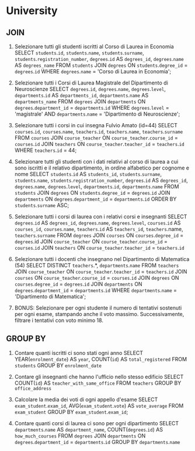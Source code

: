 # University

## JOIN

1. Selezionare tutti gli studenti iscritti al Corso di Laurea in Economia
SELECT `students`.`id`, `students`.`name`, `students`.`surname`, `students`.`registration_number`, `degrees`.`id` AS `degrees_id`, `degrees`.`name` AS `degrees_name`
FROM `students`
JOIN `degrees` ON `students`.`degree_id` = `degrees`.`id`
WHERE `degrees`.`name` = 'Corso di Laurea in Economia';

2. Selezionare tutti i Corsi di Laurea Magistrale del Dipartimento di Neuroscienze
SELECT `degrees`.`id`, `degrees`.`name`, `degrees`.`level`, `departments`.`id` AS `departments_id`, `departments`.`name` AS `departments_name`
FROM `degrees`
JOIN `departments` ON `degrees`.`department_id` = `departments`.`id`
WHERE `degrees`.`level` = 'magistrale'
AND `departments`.`name` = 'Dipartimento di Neuroscienze';

3. Selezionare tutti i corsi in cui insegna Fulvio Amato (id=44)
SELECT `courses`.`id`, `courses`.`name`, `teachers`.`id`, `teachers`.`name`, `teachers`.`surname`
FROM `courses`
JOIN `course_teacher` ON `course_teacher`.`course_id` = `courses`.`id`
JOIN `teachers` ON `course_teacher`.`teacher_id` = `teachers`.`id`
WHERE `teachers`.`id` = 44;

4. Selezionare tutti gli studenti con i dati relativi al corso di laurea a cui sono iscritti e il relativo dipartimento, in ordine alfabetico per cognome e nome
SELECT `students`.`id` AS `students_id`, `students`.`surname`, `students`.`name`, `students`.`registration_number`, `degrees`.`id` AS `degrees_id`, `degrees`.`name`, `degrees`.`level`, `departments`.`id`, `departments`.`name`
FROM `students`
JOIN `degrees` ON `students`.`degree_id` = `degrees`.`id`
JOIN `departments` ON `degrees`.`department_id` = `departments`.`id`
ORDER BY `students`.`surname` ASC;

5. Selezionare tutti i corsi di laurea con i relativi corsi e insegnanti
SELECT `degrees`.`id` AS `degrees_id`, `degrees`.`name`, `degrees`.`level`, `courses`.`id` AS `courses_id`, `courses`.`name`, `teachers`.`id` AS `teachers_id`, `teachers`.name, `teachers`.`surname`
FROM `degrees`
JOIN `courses` ON `courses`.`degree_id` = `degrees`.id
JOIN `course_teacher` ON `course_teacher`.`course_id` = `courses`.`id`
JOIN `teachers` ON `course_teacher`.`teacher_id` = `teachers`.`id`

6. Selezionare tutti i docenti che insegnano nel Dipartimento di Matematica (54)
SELECT DISTINCT `teachers`.*, `departments`.`name`
FROM `teachers`
JOIN `course_teacher` ON `course_teacher`.`teacher_id` = `teachers`.`id`
JOIN `courses` ON `course_teacher`.`course_id` = `courses`.`id`
JOIN `degrees` ON `courses`.`degree_id` = `degrees`.`id`
JOIN `departments` ON `degrees`.`department_id` = `departments`.`id`
WHERE `departments`.`name` = 'Dipartimento di Matematica';

7. BONUS: Selezionare per ogni studente il numero di tentativi sostenuti per ogni esame, stampando anche il voto massimo. Successivamente, filtrare i tentativi con voto minimo 18.



## GROUP BY
1. Contare quanti iscritti ci sono stati ogni anno
SELECT YEAR(`enrolment_date`) AS `year`, COUNT(`id`) AS `total_registered`
FROM `students`
GROUP BY `enrolment_date`

2. Contare gli insegnanti che hanno l'ufficio nello stesso edificio
SELECT COUNT(`id`) AS `teacher_with_same_office`
FROM `teachers`
GROUP BY `office_address`

3. Calcolare la media dei voti di ogni appello d'esame
SELECT `exam_student`.`exam_id`, AVG(`exam_student`.`vote`) AS `vote_average`
FROM `exam_student`
GROUP BY `exam_student`.`exam_id`;

4. Contare quanti corsi di laurea ci sono per ogni dipartimento
SELECT `departments`.`name` AS `department_name`, COUNT(`degrees`.`id`) AS `how_much_courses`
FROM `degrees`
JOIN `departments` ON `degrees`.`department_id` = `departments`.`id`
GROUP BY `departments`.`name`
